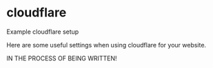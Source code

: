 # cloudflare
Example cloudflare setup

Here are some useful settings when using cloudflare for your website.

IN THE PROCESS OF BEING WRITTEN!
